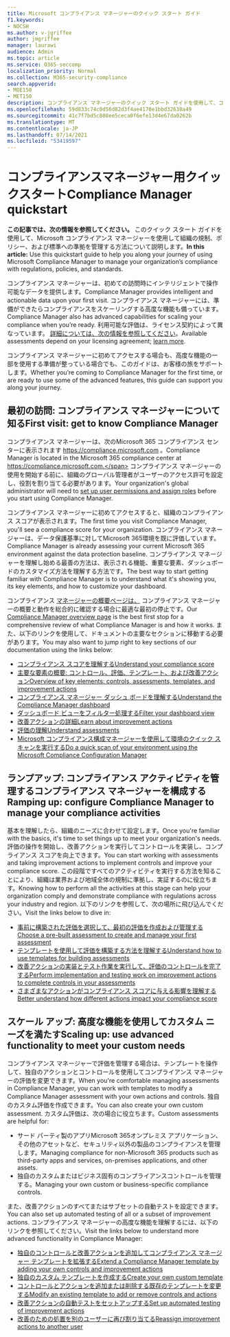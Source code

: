 ```yaml
---
title: Microsoft コンプライアンス マネージャーのクイック スタート ガイド
f1.keywords:
- NOCSH
ms.author: v-jgriffee
author: jmgriffee
manager: laurawi
audience: Admin
ms.topic: article
ms.service: O365-seccomp
localization_priority: Normal
ms.collection: M365-security-compliance
search.appverid:
- MOE150
- MET150
description: コンプライアンス マネージャーのクイック スタート ガイドを使用して、コンプライアンス マネージャーの理解、セットアップ、および使用に関するジャーニーを支援します。
ms.openlocfilehash: 59d833c74c0d56d82d3f4ae4170e1bbd32638a49
ms.sourcegitcommit: 41c7f7bd5c808ee5ceca0f6efe13d4e67da0262b
ms.translationtype: MT
ms.contentlocale: ja-JP
ms.lasthandoff: 07/14/2021
ms.locfileid: "53419597"
---
```

# <a name="compliance-manager-quickstart"></a><span data-ttu-id="66150-103">コンプライアンスマネージャー用クイックスタート</span><span class="sxs-lookup"><span data-stu-id="66150-103">Compliance Manager quickstart</span></span>

<span data-ttu-id="66150-104">**この記事では、次の情報を参照してください。** このクイック スタート ガイドを使用して、Microsoft コンプライアンス マネージャーを使用して組織の規制、ポリシー、および標準への準拠を管理する方法について説明します。</span><span class="sxs-lookup"><span data-stu-id="66150-104">**In this article:** Use this quickstart guide to help you along your journey of using Microsoft Compliance Manager to manage your organization’s compliance with regulations, policies, and standards.</span></span>

<span data-ttu-id="66150-105">コンプライアンス マネージャーは、初めての訪問時にインテリジェントで操作可能なデータを提供します。</span><span class="sxs-lookup"><span data-stu-id="66150-105">Compliance Manager provides intelligent and actionable data upon your first visit.</span></span> <span data-ttu-id="66150-106">コンプライアンス マネージャーには、準備ができたらコンプライアンスをスケーリングする高度な機能も備っています。</span><span class="sxs-lookup"><span data-stu-id="66150-106">Compliance Manager also has advanced capabilities for scaling your compliance when you’re ready.</span></span> <span data-ttu-id="66150-107">利用可能な評価は、ライセンス契約によって異なっています。 [詳細については、次の情報を参照してください](/office365/servicedescriptions/microsoft-365-service-descriptions/microsoft-365-tenantlevel-services-licensing-guidance/microsoft-365-security-compliance-licensing-guidance)。</span><span class="sxs-lookup"><span data-stu-id="66150-107">Available assessments depend on your licensing agreement; [learn more](/office365/servicedescriptions/microsoft-365-service-descriptions/microsoft-365-tenantlevel-services-licensing-guidance/microsoft-365-security-compliance-licensing-guidance).</span></span>

<span data-ttu-id="66150-108">コンプライアンス マネージャーに初めてアクセスする場合も、高度な機能の一部を使用する準備が整っている場合でも、このガイドは、お客様の旅をサポートします。</span><span class="sxs-lookup"><span data-stu-id="66150-108">Whether you’re coming to Compliance Manager for the first time, or are ready to use some of the advanced features, this guide can support you along your journey.</span></span>

## <a name="first-visit-get-to-know-compliance-manager"></a><span data-ttu-id="66150-109">最初の訪問: コンプライアンス マネージャーについて知る</span><span class="sxs-lookup"><span data-stu-id="66150-109">First visit: get to know Compliance Manager</span></span>

<span data-ttu-id="66150-110">コンプライアンス マネージャーは、次のMicrosoft 365 コンプライアンス センターに表示されます https://compliance.microsoft.com 。</span><span class="sxs-lookup"><span data-stu-id="66150-110">Compliance Manager is located in the Microsoft 365 compliance center at https://compliance.microsoft.com.</span></span> <span data-ttu-id="66150-111">コンプライアンス マネージャーの使用を開始する前[](compliance-manager-setup.md#set-user-permissions-and-assign-roles)に、組織のグローバル管理者がユーザーのアクセス許可を設定し、役割を割り当てる必要があります。</span><span class="sxs-lookup"><span data-stu-id="66150-111">Your organization's global administrator will need to [set up user permissions and assign roles](compliance-manager-setup.md#set-user-permissions-and-assign-roles) before you start using Compliance Manager.</span></span>

<span data-ttu-id="66150-112">コンプライアンス マネージャーに初めてアクセスすると、組織のコンプライアンス スコアが表示されます。</span><span class="sxs-lookup"><span data-stu-id="66150-112">The first time you visit Compliance Manager, you'll see a compliance score for your organization.</span></span> <span data-ttu-id="66150-113">コンプライアンス マネージャーは、データ保護基準に対してMicrosoft 365環境を既に評価しています。</span><span class="sxs-lookup"><span data-stu-id="66150-113">Compliance Manager is already assessing your current Microsoft 365 environment against the data protection baseline.</span></span> <span data-ttu-id="66150-114">コンプライアンス マネージャーを理解し始める最善の方法は、表示される機能、重要な要素、ダッシュボードのカスタマイズ方法を理解する方法です。</span><span class="sxs-lookup"><span data-stu-id="66150-114">The best way to start getting familiar with Compliance Manager is to understand what it's showing you, its key elements, and how to customize your dashboard.</span></span>

<span data-ttu-id="66150-115">コンプライアンス [マネージャーの概要ページは、](compliance-manager.md) コンプライアンス マネージャーの概要と動作を総合的に確認する場合に最適な最初の停止です。</span><span class="sxs-lookup"><span data-stu-id="66150-115">Our [Compliance Manager overview page](compliance-manager.md) is the best first stop for a comprehensive review of what Compliance Manager is and how it works.</span></span> <span data-ttu-id="66150-116">また、以下のリンクを使用して、ドキュメントの主要なセクションに移動する必要があります。</span><span class="sxs-lookup"><span data-stu-id="66150-116">You may also want to jump right to key sections of our documentation using the links below:</span></span>

- [<span data-ttu-id="66150-117">コンプライアンス スコアを理解する</span><span class="sxs-lookup"><span data-stu-id="66150-117">Understand your compliance score</span></span>](compliance-manager.md#understanding-your-compliance-score)
- [<span data-ttu-id="66150-118">主要な要素の概要: コントロール、評価、テンプレート、および改善アクション</span><span class="sxs-lookup"><span data-stu-id="66150-118">Overview of key elements: controls, assessments, templates, and improvement actions</span></span>](compliance-manager.md#key-elements-controls-assessments-templates-improvement-actions)
- [<span data-ttu-id="66150-119">コンプライアンス マネージャー ダッシュ ボードを理解する</span><span class="sxs-lookup"><span data-stu-id="66150-119">Understand the Compliance Manager dashboard</span></span>](compliance-manager-setup.md#understand-the-compliance-manager-dashboard)
- [<span data-ttu-id="66150-120">ダッシュボード ビューをフィルター処理する</span><span class="sxs-lookup"><span data-stu-id="66150-120">Filter your dashboard view</span></span>](compliance-manager-setup.md#filtering-your-dashboard-view)
- [<span data-ttu-id="66150-121">改善アクションの詳細</span><span class="sxs-lookup"><span data-stu-id="66150-121">Learn about improvement actions</span></span>](compliance-manager-setup.md#improvement-actions-page)
- [<span data-ttu-id="66150-122">評価の理解</span><span class="sxs-lookup"><span data-stu-id="66150-122">Understand assessments</span></span>](compliance-manager.md#assessments)
- [<span data-ttu-id="66150-123">Microsoft コンプライアンス構成マネージャーを使用して環境のクイック スキャンを実行する</span><span class="sxs-lookup"><span data-stu-id="66150-123">Do a quick scan of your environment using the Microsoft Compliance Configuration Manager</span></span>](compliance-manager-mcca.md)

## <a name="ramping-up-configure-compliance-manager-to-manage-your-compliance-activities"></a><span data-ttu-id="66150-124">ランプアップ: コンプライアンス アクティビティを管理するコンプライアンス マネージャーを構成する</span><span class="sxs-lookup"><span data-stu-id="66150-124">Ramping up: configure Compliance Manager to manage your compliance activities</span></span>

<span data-ttu-id="66150-125">基本を理解したら、組織のニーズに合わせて設定します。</span><span class="sxs-lookup"><span data-stu-id="66150-125">Once you're familiar with the basics, it's time to set things up to meet your organization's needs.</span></span> <span data-ttu-id="66150-126">評価の操作を開始し、改善アクションを実行してコントロールを実装し、コンプライアンス スコアを向上できます。</span><span class="sxs-lookup"><span data-stu-id="66150-126">You can start working with assessments and taking improvement actions to implement controls and improve your compliance score.</span></span> <span data-ttu-id="66150-127">この段階ですべてのアクティビティを実行する方法を知ることにより、組織は業界および地域全体の規制に準拠し、実証するのに役立ちます。</span><span class="sxs-lookup"><span data-stu-id="66150-127">Knowing how to perform all the activities at this stage can help your organization comply and demonstrate compliance with regulations across your industry and region.</span></span> <span data-ttu-id="66150-128">以下のリンクを参照して、次の場所に飛び込んでください。</span><span class="sxs-lookup"><span data-stu-id="66150-128">Visit the links below to dive in:</span></span>

- [<span data-ttu-id="66150-129">事前に構築された評価を選択して、最初の評価を作成および管理する</span><span class="sxs-lookup"><span data-stu-id="66150-129">Choose a pre-built assessment to create and manage your first assessment</span></span>](compliance-manager-assessments.md)
- [<span data-ttu-id="66150-130">テンプレートを使用して評価を構築する方法を理解する</span><span class="sxs-lookup"><span data-stu-id="66150-130">Understand how to use templates for building assessments</span></span>](compliance-manager-templates.md)
- [<span data-ttu-id="66150-131">改善アクションの実装とテスト作業を実行して、評価のコントロールを完了する</span><span class="sxs-lookup"><span data-stu-id="66150-131">Perform implementation and testing work on improvement actions to complete controls in your assessments</span></span>](compliance-manager-improvement-actions.md)
- [<span data-ttu-id="66150-132">さまざまなアクションがコンプライアンス スコアに与える影響を理解する</span><span class="sxs-lookup"><span data-stu-id="66150-132">Better understand how different actions impact your compliance score</span></span>](compliance-score-calculation.md)

## <a name="scaling-up-use-advanced-functionality-to-meet-your-custom-needs"></a><span data-ttu-id="66150-133">スケール アップ: 高度な機能を使用してカスタム ニーズを満たす</span><span class="sxs-lookup"><span data-stu-id="66150-133">Scaling up: use advanced functionality to meet your custom needs</span></span>

<span data-ttu-id="66150-134">コンプライアンス マネージャーで評価を管理する場合は、テンプレートを操作して、独自のアクションとコントロールを使用してコンプライアンス マネージャーの評価を変更できます。</span><span class="sxs-lookup"><span data-stu-id="66150-134">When you're comfortable managing assessments in Compliance Manager, you can work with templates to modify a Compliance Manager assessment with your own actions and controls.</span></span> <span data-ttu-id="66150-135">独自のカスタム評価を作成できます。</span><span class="sxs-lookup"><span data-stu-id="66150-135">You can also create your own custom assessment.</span></span> <span data-ttu-id="66150-136">カスタム評価は、次の場合に役立ちます。</span><span class="sxs-lookup"><span data-stu-id="66150-136">Custom assessments are helpful for:</span></span>

- <span data-ttu-id="66150-137">サード パーティ製のアプリMicrosoft 365オンプレミス アプリケーション、その他のアセットなど、セキュリティ以外の製品のコンプライアンスを管理します。</span><span class="sxs-lookup"><span data-stu-id="66150-137">Managing compliance for non-Microsoft 365 products such as third-party apps and services, on-premises applications, and other assets.</span></span>
- <span data-ttu-id="66150-138">独自のカスタムまたはビジネス固有のコンプライアンスコントロールを管理する。</span><span class="sxs-lookup"><span data-stu-id="66150-138">Managing your own custom or business-specific compliance controls.</span></span>

<span data-ttu-id="66150-139">また、改善アクションのすべてまたはサブセットの自動テストを設定できます。</span><span class="sxs-lookup"><span data-stu-id="66150-139">You can also set up automated testing of all or a subset of improvement actions.</span></span> <span data-ttu-id="66150-140">コンプライアンス マネージャーの高度な機能を理解するには、以下のリンクを参照してください。</span><span class="sxs-lookup"><span data-stu-id="66150-140">Visit the links below to understand more advanced functionality in Compliance Manager:</span></span>

- [<span data-ttu-id="66150-141">独自のコントロールと改善アクションを追加してコンプライアンス マネージャー テンプレートを拡張する</span><span class="sxs-lookup"><span data-stu-id="66150-141">Extend a Compliance Manager template by adding your own controls and improvement actions</span></span>](compliance-manager-templates.md#extend-microsoft-365-assessment-templates)
- [<span data-ttu-id="66150-142">独自のカスタム テンプレートを作成する</span><span class="sxs-lookup"><span data-stu-id="66150-142">Create your own custom template</span></span>](compliance-manager-templates.md#create-an-assessment-template)
- [<span data-ttu-id="66150-143">コントロールとアクションを追加または削除する既存のテンプレートを変更する</span><span class="sxs-lookup"><span data-stu-id="66150-143">Modify an existing template to add or remove controls and actions</span></span>](compliance-manager-templates.md#modify-a-template)
- [<span data-ttu-id="66150-144">改善アクションの自動テストをセットアップする</span><span class="sxs-lookup"><span data-stu-id="66150-144">Set up automated testing of improvement actions</span></span>](compliance-manager-setup.md#set-up-automated-testing)
- [<span data-ttu-id="66150-145">改善のための処置を別のユーザーに再び割り当てる</span><span class="sxs-lookup"><span data-stu-id="66150-145">Reassign improvement actions to another user</span></span>](compliance-manager-setup.md#reassign-improvement-actions-to-another-user)